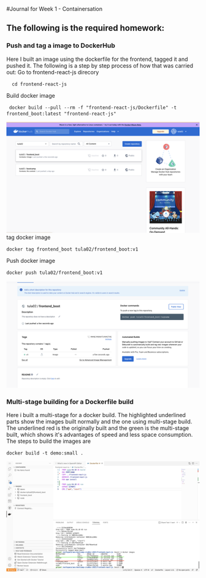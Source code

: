 #Journal for Week 1 - Containersation
## The following is the required homework:
 
 ### Push and tag a image to DockerHub

Here I built an image using the dockerfile for the frontend, tagged it and pushed it. The following is a step by step process of how that was carried out:
Go to frontend-react-js direcory
```
  cd frontend-react-js
```
Build docker image
```
 docker build --pull --rm -f "frontend-react-js/Dockerfile" -t frontend_boot:latest "frontend-react-js"
 ```
 ![docker image build](images/image_created.png)
tag docker image
 ```
 docker tag frontend_boot tula02/frontend_boot:v1
 ```

Push docker image
```
docker push tula02/frontend_boot:v1
```
![push to docker hub and tag image ](images/image_detail.png)

### Multi-stage building for a Dockerfile build

Here i built a multi-stage for a docker build. The highlighted underlined parts show the images built normally and the one using multi-stage build. The underlined red is the originally built and the green is the multi-stage built, which shows it's advantages of speed and less space consumption. The steps to build the images are 
```
docker build -t demo:small .
```
![Mult-istage build for docker ](images/multistage_docker.png)

